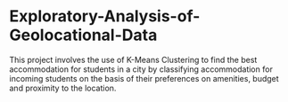 # Exploratory-Analysis-of-Geolocational-Data
This project involves the use of K-Means Clustering to find the best accommodation for students in a city by classifying accommodation for incoming students on the basis of their preferences on amenities, budget and proximity to the location.
